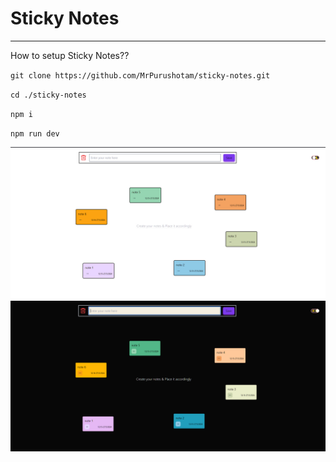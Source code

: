 # Sticky Notes
---
How to setup Sticky Notes??

`git clone https://github.com/MrPurushotam/sticky-notes.git`

`cd ./sticky-notes`

`npm i`

`npm run dev`

<!-- ![Screenshot](./public/image.png)
![Screenshot-1](./public/v2-1.png)
![Screenshot-2](./public/v2-2.png)
![Screenshot-3](./public/v2-3.png)

Now user can update there note color as well.
---
![Screenshot-4](./public/v3-1.png)
![Screenshot-5](./public/v3-2.png) -->

![light mode](./public/light.png)
![dark mode](./public/dark.png)
